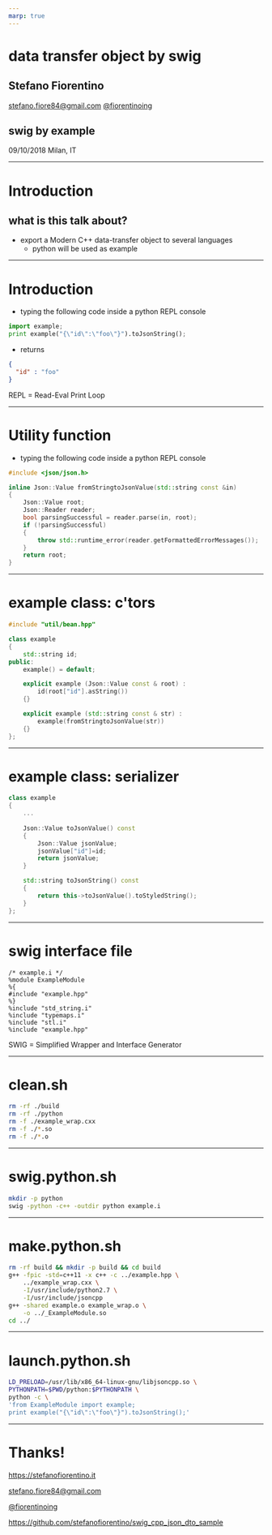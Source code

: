 ```yaml
---
marp: true
---
```

# data transfer object by swig
## **Stefano Fiorentino**

stefano.fiore84@gmail.com
[@fiorentinoing](https://twitter.com/fiorentinoing)

## swig by example

09/10/2018
Milan, IT

---
<!-- theme: gaia -->
<!-- page_number: true -->
<!-- footer: stefanofiorentino.it | stefano.fiore84@gmail.com | [@fiorentinoing](https://twitter.com/fiorentinoing) -->

# Introduction

## what is this talk about?


* export a Modern C++ data-transfer object to several languages 
	* python will be used as example

---

# Introduction



* typing the following code inside a python REPL console

```python
import example; 
print example("{\"id\":\"foo\"}").toJsonString();
```

* returns 
```json
{
  "id" : "foo"
}
```
REPL = Read-Eval Print Loop

---

# Utility function

* typing the following code inside a python REPL console

```cpp
#include <json/json.h>

inline Json::Value fromStringtoJsonValue(std::string const &in)
{
    Json::Value root;
    Json::Reader reader;
    bool parsingSuccessful = reader.parse(in, root);
    if (!parsingSuccessful)
    {
        throw std::runtime_error(reader.getFormattedErrorMessages());
    }
    return root;
}
```

---

# example class: c'tors


```cpp
#include "util/bean.hpp"

class example
{
    std::string id;
public:
    example() = default;

    explicit example (Json::Value const & root) :
        id(root["id"].asString())
    {}

    explicit example (std::string const & str) :
        example(fromStringtoJsonValue(str))
    {}
};
```

---

# example class: serializer


```cpp
class example
{
	...
    
    Json::Value toJsonValue() const
    {
        Json::Value jsonValue;
        jsonValue["id"]=id;
        return jsonValue;
    }

    std::string toJsonString() const
    {
        return this->toJsonValue().toStyledString();
    }
};
```


---

# swig interface file


```swig
/* example.i */
%module ExampleModule
%{
#include "example.hpp"
%}
%include "std_string.i"
%include "typemaps.i"
%include "stl.i"
%include "example.hpp"
```
SWIG = Simplified Wrapper and Interface Generator

---

# clean.sh


```bash
rm -rf ./build
rm -rf ./python
rm -f ./example_wrap.cxx
rm -f ./*.so
rm -f ./*.o
```

---

# swig.python.sh


```bash
mkdir -p python
swig -python -c++ -outdir python example.i

```

---

# make.python.sh



```bash
rm -rf build && mkdir -p build && cd build
g++ -fpic -std=c++11 -x c++ -c ../example.hpp \
    ../example_wrap.cxx \
    -I/usr/include/python2.7 \
    -I/usr/include/jsoncpp
g++ -shared example.o example_wrap.o \
    -o ../_ExampleModule.so
cd ../

```


---

# launch.python.sh


```bash
LD_PRELOAD=/usr/lib/x86_64-linux-gnu/libjsoncpp.so \
PYTHONPATH=$PWD/python:$PYTHONPATH \
python -c \
'from ExampleModule import example; 
print example("{\"id\":\"foo\"}").toJsonString();'

```

---

<!-- page_number: false  -->

# Thanks!

https://stefanofiorentino.it

stefano.fiore84@gmail.com

[@fiorentinoing](https://twitter.com/fiorentinoing)

https://github.com/stefanofiorentino/swig_cpp_json_dto_sample
